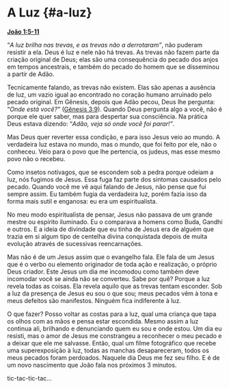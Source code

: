# A Luz {#a-luz}

[**João 1:5-11**](http://bibliaonline.com.br/acf/jo/1/5-11)

“_A luz brilha nas trevas, e as trevas não a derrotaram”_, não puderam resistir a ela. Deus é luz e nele não há trevas. As trevas não fazem parte da criação original de Deus; elas são uma consequência do pecado dos anjos em tempos ancestrais, e também do pecado do homem que se disseminou a partir de Adão.

Tecnicamente falando, as trevas não existem. Elas são apenas a ausência de luz, um vazio igual ao encontrado no coração humano arruinado pelo pecado original. Em Gênesis, depois que Adão pecou, Deus lhe pergunta: “_Onde está você?”_ ([Gênesis 3:9](http://bibliaonline.com.br/acf/gn/3/9)). Quando Deus pergunta algo a você, não é porque ele quer saber, mas para despertar sua consciência. Na prática Deus estava dizendo: “_Adão, veja só onde você foi parar!”_.

Mas Deus quer reverter essa condição, e para isso Jesus veio ao mundo. A verdadeira luz estava no mundo, mas o mundo, que foi feito por ele, não o conheceu. Veio para o povo que lhe pertencia, os judeus, mas esse mesmo povo não o recebeu.

Como insetos notívagos, que se escondem sob a pedra porque odeiam a luz, nós fugimos de Jesus. Essa fuga faz parte dos sintomas causados pelo pecado. Quando você me vê aqui falando de Jesus, não pense que fui sempre assim. Eu também fugia da verdadeira luz, porém fazia isso da forma mais sutil e enganosa: eu era um espiritualista.

No meu modo espiritualista de pensar, Jesus não passava de um grande mestre ou espírito iluminado. Eu o comparava a homens como Buda, Gandhi e outros. E a ideia de divindade que eu tinha de Jesus era de alguém que trazia em si algum tipo de centelha divina conquistada depois de muita evolução através de sucessivas reencarnações.

Mas não é de um Jesus assim que o evangelho fala. Ele fala de um Jesus que é o verbo ou elemento originador de toda ação e realização, o próprio Deus criador. Este Jesus um dia me incomodou como também deve incomodar você se ainda não se converteu. Sabe por quê? Porque a luz revela todas as coisas. Ela revela aquilo que as trevas tentam esconder. Sob a luz da presença de Jesus eu sou o que sou; meus pecados vêm à tona e meus defeitos são manifestos. Ninguém fica indiferente à luz.

O que fazer? Posso voltar as costas para a luz, qual uma criança que tapa os olhos com as mãos e pensa estar escondida. Mesmo assim a luz continua ali, brilhando e denunciando quem eu sou e onde estou. Um dia eu resisti, mas o amor de Jesus me constrangeu a reconhecer o meu pecado e a deixar que ele me salvasse. Então, qual um filme fotográfico que recebe uma superexposição à luz, todas as manchas desapareceram, todos os meus pecados foram perdoados. Naquele dia Deus me fez seu filho. E é de um novo nascimento que João fala nos próximos 3 minutos.

tic-tac-tic-tac...